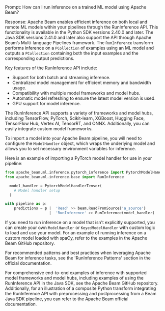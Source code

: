 Prompt:
How can I run inference on a trained ML model using Apache Beam?

Response:
Apache Beam enables efficient inference on both local and remote ML models within your pipelines through the RunInference API. This functionality is available in the Python SDK versions 2.40.0 and later. The Java SDK versions 2.41.0 and later also support the API through Apache Beam’s Multi-language Pipelines framework. The `RunInference` transform performs inference on a `PCollection` of examples using an ML model and outputs a `PCollection` containing both the input examples and the corresponding output predictions.

Key features of the RunInference API include:
* Support for both batch and streaming inference.
* Centralized model management for efficient memory and bandwidth usage.
* Compatibility with multiple model frameworks and model hubs.
* Automatic model refreshing to ensure the latest model version is used.
* GPU support for model inference.

The RunInference API supports a variety of frameworks and model hubs, including TensorFlow, PyTorch, Scikit-learn, XGBoost, Hugging Face, TensorFlow Hub, Vertex AI, TensorRT, and ONNX. Additionally, you can easily integrate custom model frameworks.

To import a model into your Apache Beam pipeline, you will need to configure the `ModelHandler` object, which wraps the underlying model and allows you to set necessary environment variables for inference.

Here is an example of importing a PyTorch model handler for use in your pipeline:

```python
from apache_beam.ml.inference.pytorch_inference import PytorchModelHandlerTensor
from apache_beam.ml.inference.base import RunInference

  model_handler = PytorchModelHandlerTensor(
    # Model handler setup
  )

with pipeline as p:
    predictions = p |  'Read' >> beam.ReadFromSource('a_source')
                    |  'RunInference' >> RunInference(model_handler)
```

If you need to run inference on a model that isn't explicitly supported, you can create your own `ModelHandler` or `KeyedModelHandler` with custom logic to load and use your model. For an example of running inference on a custom model loaded with spaCy, refer to the examples in the Apache Beam GitHub repository.

For recommended patterns and best practices when leveraging Apache Beam for inference tasks, see the 'RunInference Patterns' section in the official documentation.

For comprehensive end-to-end examples of inference with supported model frameworks and model hubs, including examples of using the RunInference API in the Java SDK, see the Apache Beam GitHub repository. Additionally, for an illustration of a composite Python transform integrating the RunInference API with preprocessing and postprocessing from a Beam Java SDK pipeline, you can refer to the Apache Beam official documentation.
